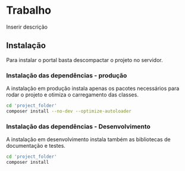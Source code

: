 # Trabalho #

Inserir descrição

## Instalação ##

Para instalar o portal basta descompactar o projeto no servidor.

### Instalação das dependências  - produção ###

A instalação em produção instala apenas os pacotes necessários para rodar o projeto e otimiza o carregamento das classes.

```bash
cd 'project_folder'
composer install --no-dev --optimize-autoloader
```

### Instalação das dependências  - Desenvolvimento ###

A instalação em desenvolvimento instala também as bibliotecas de documentação e testes.

```bash
cd 'project_folder'
composer install
```